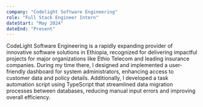 ```yaml
---
company: "Codelight Software Engineering"
role: "Full Stack Engineer Intern"
dateStart: "May 2024"
dateEnd: "Present"
---
```


CodeLight Software Engineering is a rapidly expanding provider of innovative software solutions in Ethiopia, recognized for delivering impactful projects for major organizations like Ethio Telecom and leading insurance companies. During my time there, I designed and implemented a user-friendly dashboard for system administrators, enhancing access to customer data and policy details. Additionally, I developed a task automation script using TypeScript that streamlined data migration processes between databases, reducing manual input errors and improving overall efficiency.
